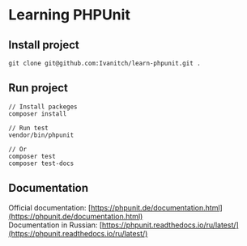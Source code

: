 # Learning PHPUnit

## Install project
``` 
git clone git@github.com:Ivanitch/learn-phpunit.git .
``` 
## Run project
``` 
// Install packeges
composer install

// Run test
vendor/bin/phpunit

// Or
composer test
composer test-docs
 ```

## Documentation
Official documentation: [https://phpunit.de/documentation.html](https://phpunit.de/documentation.html)  
Documentation in Russian: [https://phpunit.readthedocs.io/ru/latest/](https://phpunit.readthedocs.io/ru/latest/)